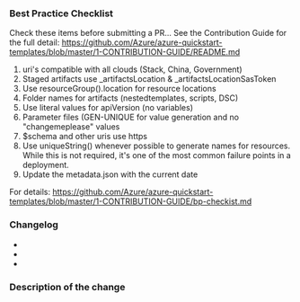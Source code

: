 ### Best Practice Checklist
Check these items before submitting a PR... See the Contribution Guide for the full detail: https://github.com/Azure/azure-quickstart-templates/blob/master/1-CONTRIBUTION-GUIDE/README.md 

1. uri's compatible with all clouds (Stack, China, Government)
1. Staged artifacts use _artifactsLocation & _artifactsLocationSasToken
1. Use resourceGroup().location for resource locations
1. Folder names for artifacts (nestedtemplates, scripts, DSC)
1. Use literal values for apiVersion (no variables)
1. Parameter files (GEN-UNIQUE for value generation and no "changemeplease" values
1. $schema and other uris use https
1. Use uniqueString() whenever possible to generate names for resources.  While this is not required, it's one of the most common failure points in a deployment. 
1. Update the metadata.json with the current date

For details: https://github.com/Azure/azure-quickstart-templates/blob/master/1-CONTRIBUTION-GUIDE/bp-checkist.md

### Changelog
*
*
*

### Description of the change